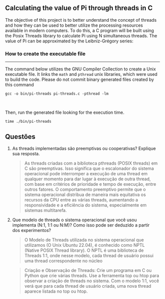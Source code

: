 ## Calculating the value of Pi through threads in C

The objective of this project is to better understand the concept of threads and how they can be used to better utilize the processing resources available in modern computers. To do this, a C program will be built using the Posix Threads library to calculate Pi using N simultaneous threads. The value of Pi can be approximated by the Leibniz-Grégory series:

### How to create the executable file

<hr />

The command below utilizes the GNU Compiler Collection to create a Unix executable file. It links the `math` and `pthread` unix libraries, which were used to build the code. Please do not commit binary generated files created by this command


````shell
gcc -o bin/pi-threads pi-threads.c -pthread -lm
````

<br />

Then, run the generated file looking for the execution time.

````shell
time ./bin/pi-threads
````

## Questões

1. As threads implementadas são preemptivas ou cooperativas? Explique sua resposta.
   
   >As threads criadas com a biblioteca pthreads (POSIX threads) em C são preemptivas. Isso significa que o escalonador do sistema operacional pode interromper a execução de uma thread em qualquer momento para dar lugar à execução de outra thread, com base em critérios de prioridade e tempo de execução, entre outros fatores.
   >O comportamento preemptivo permite que o sistema operacional distribua de maneira mais equitativa os recursos da CPU entre as várias threads, aumentando a responsividade e a eficiência do sistema, especialmente em sistemas multitarefa.

3. Que modelo de threads o sistema operacional que você usou implementa (N:1, 1:1 ou N:M)? Como isso pode ser deduzido a partir dos experimentos?
   > O Modelo de Threads utilizada no sistema operacional que utilizamos (O Unix Ubuntu 22.04), é conhecido como NPTL (Native POSIX Thread library). O NPTL é uma biblioteca de Threads 1:1, onde nesse modelo, cada thread de usuário possui uma       thread correspondente no núcleo
   
   >Criação e Observação de Threads:
    Crie um programa em C ou Python que crie várias threads.
    Use a ferramenta top ou htop para observar a criação de threads no sistema. Com o modelo 1:1, você verá que para cada thread de usuário criada, uma nova thread aparece listada no top ou htop.
